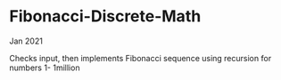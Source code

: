 # Fibonacci-Discrete-Math

Jan 2021

Checks input, then implements Fibonacci sequence using recursion for numbers 1- 1million
